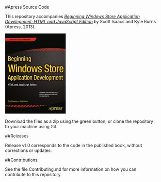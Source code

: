 #Apress Source Code

This repository accompanies [*Beginning Windows Store Application Development: HTML and JavaScript Edition*](http://www.apress.com/9781430257790) by Scott Isaacs and Kyle Burns (Apress, 2013).

![Cover image](9781430257790.jpg)

Download the files as a zip using the green button, or clone the repository to your machine using Git.

##Releases

Release v1.0 corresponds to the code in the published book, without corrections or updates.

##Contributions

See the file Contributing.md for more information on how you can contribute to this repository.
